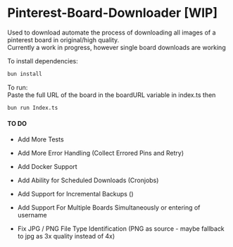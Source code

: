 # Pinterest-Board-Downloader [WIP]

Used to download automate the process of downloading all images of a pinterest board in original/high quality.   
Currently a work in progress, however single board downloads are working




To install dependencies:

```bash
bun install
```

To run:   
Paste the full URL of the board in the boardURL variable in index.ts then
```bash
bun run Index.ts
```


#### TO DO
- Add More Tests
- Add More Error Handling (Collect Errored Pins and Retry)
- Add Docker Support
- Add Ability for Scheduled Downloads (Cronjobs)
- Add Support for Incremental Backups ()
- Add Support For Multiple Boards Simultaneously or entering of username

- Fix JPG / PNG File Type Identification (PNG as source - maybe fallback to jpg as 3x quality instead of 4x)